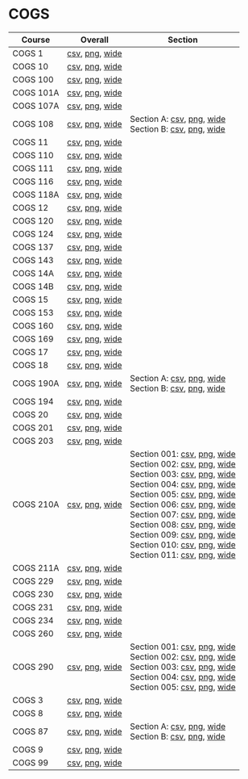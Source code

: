 # COGS

| Course | Overall | Section |
| ------ | ------- | ------- |
| COGS 1 | [csv](https://github.com/UCSD-Historical-Enrollment-Data/2023Fall/blob/main/overall/COGS%201.csv), [png](https://raw.githubusercontent.com/UCSD-Historical-Enrollment-Data/2023Fall/main/plot_overall/COGS%201.png), [wide](https://raw.githubusercontent.com/UCSD-Historical-Enrollment-Data/2023Fall/main/plot_overall_wide/COGS%201.png) |  |
| COGS 10 | [csv](https://github.com/UCSD-Historical-Enrollment-Data/2023Fall/blob/main/overall/COGS%2010.csv), [png](https://raw.githubusercontent.com/UCSD-Historical-Enrollment-Data/2023Fall/main/plot_overall/COGS%2010.png), [wide](https://raw.githubusercontent.com/UCSD-Historical-Enrollment-Data/2023Fall/main/plot_overall_wide/COGS%2010.png) |  |
| COGS 100 | [csv](https://github.com/UCSD-Historical-Enrollment-Data/2023Fall/blob/main/overall/COGS%20100.csv), [png](https://raw.githubusercontent.com/UCSD-Historical-Enrollment-Data/2023Fall/main/plot_overall/COGS%20100.png), [wide](https://raw.githubusercontent.com/UCSD-Historical-Enrollment-Data/2023Fall/main/plot_overall_wide/COGS%20100.png) |  |
| COGS 101A | [csv](https://github.com/UCSD-Historical-Enrollment-Data/2023Fall/blob/main/overall/COGS%20101A.csv), [png](https://raw.githubusercontent.com/UCSD-Historical-Enrollment-Data/2023Fall/main/plot_overall/COGS%20101A.png), [wide](https://raw.githubusercontent.com/UCSD-Historical-Enrollment-Data/2023Fall/main/plot_overall_wide/COGS%20101A.png) |  |
| COGS 107A | [csv](https://github.com/UCSD-Historical-Enrollment-Data/2023Fall/blob/main/overall/COGS%20107A.csv), [png](https://raw.githubusercontent.com/UCSD-Historical-Enrollment-Data/2023Fall/main/plot_overall/COGS%20107A.png), [wide](https://raw.githubusercontent.com/UCSD-Historical-Enrollment-Data/2023Fall/main/plot_overall_wide/COGS%20107A.png) |  |
| COGS 108 | [csv](https://github.com/UCSD-Historical-Enrollment-Data/2023Fall/blob/main/overall/COGS%20108.csv), [png](https://raw.githubusercontent.com/UCSD-Historical-Enrollment-Data/2023Fall/main/plot_overall/COGS%20108.png), [wide](https://raw.githubusercontent.com/UCSD-Historical-Enrollment-Data/2023Fall/main/plot_overall_wide/COGS%20108.png) | Section A: [csv](https://github.com/UCSD-Historical-Enrollment-Data/2023Fall/blob/main/section/COGS%20108_A.csv), [png](https://raw.githubusercontent.com/UCSD-Historical-Enrollment-Data/2023Fall/main/plot_section/COGS%20108_A.png), [wide](https://raw.githubusercontent.com/UCSD-Historical-Enrollment-Data/2023Fall/main/plot_section_wide/COGS%20108_A.png)<br>Section B: [csv](https://github.com/UCSD-Historical-Enrollment-Data/2023Fall/blob/main/section/COGS%20108_B.csv), [png](https://raw.githubusercontent.com/UCSD-Historical-Enrollment-Data/2023Fall/main/plot_section/COGS%20108_B.png), [wide](https://raw.githubusercontent.com/UCSD-Historical-Enrollment-Data/2023Fall/main/plot_section_wide/COGS%20108_B.png) |
| COGS 11 | [csv](https://github.com/UCSD-Historical-Enrollment-Data/2023Fall/blob/main/overall/COGS%2011.csv), [png](https://raw.githubusercontent.com/UCSD-Historical-Enrollment-Data/2023Fall/main/plot_overall/COGS%2011.png), [wide](https://raw.githubusercontent.com/UCSD-Historical-Enrollment-Data/2023Fall/main/plot_overall_wide/COGS%2011.png) |  |
| COGS 110 | [csv](https://github.com/UCSD-Historical-Enrollment-Data/2023Fall/blob/main/overall/COGS%20110.csv), [png](https://raw.githubusercontent.com/UCSD-Historical-Enrollment-Data/2023Fall/main/plot_overall/COGS%20110.png), [wide](https://raw.githubusercontent.com/UCSD-Historical-Enrollment-Data/2023Fall/main/plot_overall_wide/COGS%20110.png) |  |
| COGS 111 | [csv](https://github.com/UCSD-Historical-Enrollment-Data/2023Fall/blob/main/overall/COGS%20111.csv), [png](https://raw.githubusercontent.com/UCSD-Historical-Enrollment-Data/2023Fall/main/plot_overall/COGS%20111.png), [wide](https://raw.githubusercontent.com/UCSD-Historical-Enrollment-Data/2023Fall/main/plot_overall_wide/COGS%20111.png) |  |
| COGS 116 | [csv](https://github.com/UCSD-Historical-Enrollment-Data/2023Fall/blob/main/overall/COGS%20116.csv), [png](https://raw.githubusercontent.com/UCSD-Historical-Enrollment-Data/2023Fall/main/plot_overall/COGS%20116.png), [wide](https://raw.githubusercontent.com/UCSD-Historical-Enrollment-Data/2023Fall/main/plot_overall_wide/COGS%20116.png) |  |
| COGS 118A | [csv](https://github.com/UCSD-Historical-Enrollment-Data/2023Fall/blob/main/overall/COGS%20118A.csv), [png](https://raw.githubusercontent.com/UCSD-Historical-Enrollment-Data/2023Fall/main/plot_overall/COGS%20118A.png), [wide](https://raw.githubusercontent.com/UCSD-Historical-Enrollment-Data/2023Fall/main/plot_overall_wide/COGS%20118A.png) |  |
| COGS 12 | [csv](https://github.com/UCSD-Historical-Enrollment-Data/2023Fall/blob/main/overall/COGS%2012.csv), [png](https://raw.githubusercontent.com/UCSD-Historical-Enrollment-Data/2023Fall/main/plot_overall/COGS%2012.png), [wide](https://raw.githubusercontent.com/UCSD-Historical-Enrollment-Data/2023Fall/main/plot_overall_wide/COGS%2012.png) |  |
| COGS 120 | [csv](https://github.com/UCSD-Historical-Enrollment-Data/2023Fall/blob/main/overall/COGS%20120.csv), [png](https://raw.githubusercontent.com/UCSD-Historical-Enrollment-Data/2023Fall/main/plot_overall/COGS%20120.png), [wide](https://raw.githubusercontent.com/UCSD-Historical-Enrollment-Data/2023Fall/main/plot_overall_wide/COGS%20120.png) |  |
| COGS 124 | [csv](https://github.com/UCSD-Historical-Enrollment-Data/2023Fall/blob/main/overall/COGS%20124.csv), [png](https://raw.githubusercontent.com/UCSD-Historical-Enrollment-Data/2023Fall/main/plot_overall/COGS%20124.png), [wide](https://raw.githubusercontent.com/UCSD-Historical-Enrollment-Data/2023Fall/main/plot_overall_wide/COGS%20124.png) |  |
| COGS 137 | [csv](https://github.com/UCSD-Historical-Enrollment-Data/2023Fall/blob/main/overall/COGS%20137.csv), [png](https://raw.githubusercontent.com/UCSD-Historical-Enrollment-Data/2023Fall/main/plot_overall/COGS%20137.png), [wide](https://raw.githubusercontent.com/UCSD-Historical-Enrollment-Data/2023Fall/main/plot_overall_wide/COGS%20137.png) |  |
| COGS 143 | [csv](https://github.com/UCSD-Historical-Enrollment-Data/2023Fall/blob/main/overall/COGS%20143.csv), [png](https://raw.githubusercontent.com/UCSD-Historical-Enrollment-Data/2023Fall/main/plot_overall/COGS%20143.png), [wide](https://raw.githubusercontent.com/UCSD-Historical-Enrollment-Data/2023Fall/main/plot_overall_wide/COGS%20143.png) |  |
| COGS 14A | [csv](https://github.com/UCSD-Historical-Enrollment-Data/2023Fall/blob/main/overall/COGS%2014A.csv), [png](https://raw.githubusercontent.com/UCSD-Historical-Enrollment-Data/2023Fall/main/plot_overall/COGS%2014A.png), [wide](https://raw.githubusercontent.com/UCSD-Historical-Enrollment-Data/2023Fall/main/plot_overall_wide/COGS%2014A.png) |  |
| COGS 14B | [csv](https://github.com/UCSD-Historical-Enrollment-Data/2023Fall/blob/main/overall/COGS%2014B.csv), [png](https://raw.githubusercontent.com/UCSD-Historical-Enrollment-Data/2023Fall/main/plot_overall/COGS%2014B.png), [wide](https://raw.githubusercontent.com/UCSD-Historical-Enrollment-Data/2023Fall/main/plot_overall_wide/COGS%2014B.png) |  |
| COGS 15 | [csv](https://github.com/UCSD-Historical-Enrollment-Data/2023Fall/blob/main/overall/COGS%2015.csv), [png](https://raw.githubusercontent.com/UCSD-Historical-Enrollment-Data/2023Fall/main/plot_overall/COGS%2015.png), [wide](https://raw.githubusercontent.com/UCSD-Historical-Enrollment-Data/2023Fall/main/plot_overall_wide/COGS%2015.png) |  |
| COGS 153 | [csv](https://github.com/UCSD-Historical-Enrollment-Data/2023Fall/blob/main/overall/COGS%20153.csv), [png](https://raw.githubusercontent.com/UCSD-Historical-Enrollment-Data/2023Fall/main/plot_overall/COGS%20153.png), [wide](https://raw.githubusercontent.com/UCSD-Historical-Enrollment-Data/2023Fall/main/plot_overall_wide/COGS%20153.png) |  |
| COGS 160 | [csv](https://github.com/UCSD-Historical-Enrollment-Data/2023Fall/blob/main/overall/COGS%20160.csv), [png](https://raw.githubusercontent.com/UCSD-Historical-Enrollment-Data/2023Fall/main/plot_overall/COGS%20160.png), [wide](https://raw.githubusercontent.com/UCSD-Historical-Enrollment-Data/2023Fall/main/plot_overall_wide/COGS%20160.png) |  |
| COGS 169 | [csv](https://github.com/UCSD-Historical-Enrollment-Data/2023Fall/blob/main/overall/COGS%20169.csv), [png](https://raw.githubusercontent.com/UCSD-Historical-Enrollment-Data/2023Fall/main/plot_overall/COGS%20169.png), [wide](https://raw.githubusercontent.com/UCSD-Historical-Enrollment-Data/2023Fall/main/plot_overall_wide/COGS%20169.png) |  |
| COGS 17 | [csv](https://github.com/UCSD-Historical-Enrollment-Data/2023Fall/blob/main/overall/COGS%2017.csv), [png](https://raw.githubusercontent.com/UCSD-Historical-Enrollment-Data/2023Fall/main/plot_overall/COGS%2017.png), [wide](https://raw.githubusercontent.com/UCSD-Historical-Enrollment-Data/2023Fall/main/plot_overall_wide/COGS%2017.png) |  |
| COGS 18 | [csv](https://github.com/UCSD-Historical-Enrollment-Data/2023Fall/blob/main/overall/COGS%2018.csv), [png](https://raw.githubusercontent.com/UCSD-Historical-Enrollment-Data/2023Fall/main/plot_overall/COGS%2018.png), [wide](https://raw.githubusercontent.com/UCSD-Historical-Enrollment-Data/2023Fall/main/plot_overall_wide/COGS%2018.png) |  |
| COGS 190A | [csv](https://github.com/UCSD-Historical-Enrollment-Data/2023Fall/blob/main/overall/COGS%20190A.csv), [png](https://raw.githubusercontent.com/UCSD-Historical-Enrollment-Data/2023Fall/main/plot_overall/COGS%20190A.png), [wide](https://raw.githubusercontent.com/UCSD-Historical-Enrollment-Data/2023Fall/main/plot_overall_wide/COGS%20190A.png) | Section A: [csv](https://github.com/UCSD-Historical-Enrollment-Data/2023Fall/blob/main/section/COGS%20190A_A.csv), [png](https://raw.githubusercontent.com/UCSD-Historical-Enrollment-Data/2023Fall/main/plot_section/COGS%20190A_A.png), [wide](https://raw.githubusercontent.com/UCSD-Historical-Enrollment-Data/2023Fall/main/plot_section_wide/COGS%20190A_A.png)<br>Section B: [csv](https://github.com/UCSD-Historical-Enrollment-Data/2023Fall/blob/main/section/COGS%20190A_B.csv), [png](https://raw.githubusercontent.com/UCSD-Historical-Enrollment-Data/2023Fall/main/plot_section/COGS%20190A_B.png), [wide](https://raw.githubusercontent.com/UCSD-Historical-Enrollment-Data/2023Fall/main/plot_section_wide/COGS%20190A_B.png) |
| COGS 194 | [csv](https://github.com/UCSD-Historical-Enrollment-Data/2023Fall/blob/main/overall/COGS%20194.csv), [png](https://raw.githubusercontent.com/UCSD-Historical-Enrollment-Data/2023Fall/main/plot_overall/COGS%20194.png), [wide](https://raw.githubusercontent.com/UCSD-Historical-Enrollment-Data/2023Fall/main/plot_overall_wide/COGS%20194.png) |  |
| COGS 20 | [csv](https://github.com/UCSD-Historical-Enrollment-Data/2023Fall/blob/main/overall/COGS%2020.csv), [png](https://raw.githubusercontent.com/UCSD-Historical-Enrollment-Data/2023Fall/main/plot_overall/COGS%2020.png), [wide](https://raw.githubusercontent.com/UCSD-Historical-Enrollment-Data/2023Fall/main/plot_overall_wide/COGS%2020.png) |  |
| COGS 201 | [csv](https://github.com/UCSD-Historical-Enrollment-Data/2023Fall/blob/main/overall/COGS%20201.csv), [png](https://raw.githubusercontent.com/UCSD-Historical-Enrollment-Data/2023Fall/main/plot_overall/COGS%20201.png), [wide](https://raw.githubusercontent.com/UCSD-Historical-Enrollment-Data/2023Fall/main/plot_overall_wide/COGS%20201.png) |  |
| COGS 203 | [csv](https://github.com/UCSD-Historical-Enrollment-Data/2023Fall/blob/main/overall/COGS%20203.csv), [png](https://raw.githubusercontent.com/UCSD-Historical-Enrollment-Data/2023Fall/main/plot_overall/COGS%20203.png), [wide](https://raw.githubusercontent.com/UCSD-Historical-Enrollment-Data/2023Fall/main/plot_overall_wide/COGS%20203.png) |  |
| COGS 210A | [csv](https://github.com/UCSD-Historical-Enrollment-Data/2023Fall/blob/main/overall/COGS%20210A.csv), [png](https://raw.githubusercontent.com/UCSD-Historical-Enrollment-Data/2023Fall/main/plot_overall/COGS%20210A.png), [wide](https://raw.githubusercontent.com/UCSD-Historical-Enrollment-Data/2023Fall/main/plot_overall_wide/COGS%20210A.png) | Section 001: [csv](https://github.com/UCSD-Historical-Enrollment-Data/2023Fall/blob/main/section/COGS%20210A_001.csv), [png](https://raw.githubusercontent.com/UCSD-Historical-Enrollment-Data/2023Fall/main/plot_section/COGS%20210A_001.png), [wide](https://raw.githubusercontent.com/UCSD-Historical-Enrollment-Data/2023Fall/main/plot_section_wide/COGS%20210A_001.png)<br>Section 002: [csv](https://github.com/UCSD-Historical-Enrollment-Data/2023Fall/blob/main/section/COGS%20210A_002.csv), [png](https://raw.githubusercontent.com/UCSD-Historical-Enrollment-Data/2023Fall/main/plot_section/COGS%20210A_002.png), [wide](https://raw.githubusercontent.com/UCSD-Historical-Enrollment-Data/2023Fall/main/plot_section_wide/COGS%20210A_002.png)<br>Section 003: [csv](https://github.com/UCSD-Historical-Enrollment-Data/2023Fall/blob/main/section/COGS%20210A_003.csv), [png](https://raw.githubusercontent.com/UCSD-Historical-Enrollment-Data/2023Fall/main/plot_section/COGS%20210A_003.png), [wide](https://raw.githubusercontent.com/UCSD-Historical-Enrollment-Data/2023Fall/main/plot_section_wide/COGS%20210A_003.png)<br>Section 004: [csv](https://github.com/UCSD-Historical-Enrollment-Data/2023Fall/blob/main/section/COGS%20210A_004.csv), [png](https://raw.githubusercontent.com/UCSD-Historical-Enrollment-Data/2023Fall/main/plot_section/COGS%20210A_004.png), [wide](https://raw.githubusercontent.com/UCSD-Historical-Enrollment-Data/2023Fall/main/plot_section_wide/COGS%20210A_004.png)<br>Section 005: [csv](https://github.com/UCSD-Historical-Enrollment-Data/2023Fall/blob/main/section/COGS%20210A_005.csv), [png](https://raw.githubusercontent.com/UCSD-Historical-Enrollment-Data/2023Fall/main/plot_section/COGS%20210A_005.png), [wide](https://raw.githubusercontent.com/UCSD-Historical-Enrollment-Data/2023Fall/main/plot_section_wide/COGS%20210A_005.png)<br>Section 006: [csv](https://github.com/UCSD-Historical-Enrollment-Data/2023Fall/blob/main/section/COGS%20210A_006.csv), [png](https://raw.githubusercontent.com/UCSD-Historical-Enrollment-Data/2023Fall/main/plot_section/COGS%20210A_006.png), [wide](https://raw.githubusercontent.com/UCSD-Historical-Enrollment-Data/2023Fall/main/plot_section_wide/COGS%20210A_006.png)<br>Section 007: [csv](https://github.com/UCSD-Historical-Enrollment-Data/2023Fall/blob/main/section/COGS%20210A_007.csv), [png](https://raw.githubusercontent.com/UCSD-Historical-Enrollment-Data/2023Fall/main/plot_section/COGS%20210A_007.png), [wide](https://raw.githubusercontent.com/UCSD-Historical-Enrollment-Data/2023Fall/main/plot_section_wide/COGS%20210A_007.png)<br>Section 008: [csv](https://github.com/UCSD-Historical-Enrollment-Data/2023Fall/blob/main/section/COGS%20210A_008.csv), [png](https://raw.githubusercontent.com/UCSD-Historical-Enrollment-Data/2023Fall/main/plot_section/COGS%20210A_008.png), [wide](https://raw.githubusercontent.com/UCSD-Historical-Enrollment-Data/2023Fall/main/plot_section_wide/COGS%20210A_008.png)<br>Section 009: [csv](https://github.com/UCSD-Historical-Enrollment-Data/2023Fall/blob/main/section/COGS%20210A_009.csv), [png](https://raw.githubusercontent.com/UCSD-Historical-Enrollment-Data/2023Fall/main/plot_section/COGS%20210A_009.png), [wide](https://raw.githubusercontent.com/UCSD-Historical-Enrollment-Data/2023Fall/main/plot_section_wide/COGS%20210A_009.png)<br>Section 010: [csv](https://github.com/UCSD-Historical-Enrollment-Data/2023Fall/blob/main/section/COGS%20210A_010.csv), [png](https://raw.githubusercontent.com/UCSD-Historical-Enrollment-Data/2023Fall/main/plot_section/COGS%20210A_010.png), [wide](https://raw.githubusercontent.com/UCSD-Historical-Enrollment-Data/2023Fall/main/plot_section_wide/COGS%20210A_010.png)<br>Section 011: [csv](https://github.com/UCSD-Historical-Enrollment-Data/2023Fall/blob/main/section/COGS%20210A_011.csv), [png](https://raw.githubusercontent.com/UCSD-Historical-Enrollment-Data/2023Fall/main/plot_section/COGS%20210A_011.png), [wide](https://raw.githubusercontent.com/UCSD-Historical-Enrollment-Data/2023Fall/main/plot_section_wide/COGS%20210A_011.png) |
| COGS 211A | [csv](https://github.com/UCSD-Historical-Enrollment-Data/2023Fall/blob/main/overall/COGS%20211A.csv), [png](https://raw.githubusercontent.com/UCSD-Historical-Enrollment-Data/2023Fall/main/plot_overall/COGS%20211A.png), [wide](https://raw.githubusercontent.com/UCSD-Historical-Enrollment-Data/2023Fall/main/plot_overall_wide/COGS%20211A.png) |  |
| COGS 229 | [csv](https://github.com/UCSD-Historical-Enrollment-Data/2023Fall/blob/main/overall/COGS%20229.csv), [png](https://raw.githubusercontent.com/UCSD-Historical-Enrollment-Data/2023Fall/main/plot_overall/COGS%20229.png), [wide](https://raw.githubusercontent.com/UCSD-Historical-Enrollment-Data/2023Fall/main/plot_overall_wide/COGS%20229.png) |  |
| COGS 230 | [csv](https://github.com/UCSD-Historical-Enrollment-Data/2023Fall/blob/main/overall/COGS%20230.csv), [png](https://raw.githubusercontent.com/UCSD-Historical-Enrollment-Data/2023Fall/main/plot_overall/COGS%20230.png), [wide](https://raw.githubusercontent.com/UCSD-Historical-Enrollment-Data/2023Fall/main/plot_overall_wide/COGS%20230.png) |  |
| COGS 231 | [csv](https://github.com/UCSD-Historical-Enrollment-Data/2023Fall/blob/main/overall/COGS%20231.csv), [png](https://raw.githubusercontent.com/UCSD-Historical-Enrollment-Data/2023Fall/main/plot_overall/COGS%20231.png), [wide](https://raw.githubusercontent.com/UCSD-Historical-Enrollment-Data/2023Fall/main/plot_overall_wide/COGS%20231.png) |  |
| COGS 234 | [csv](https://github.com/UCSD-Historical-Enrollment-Data/2023Fall/blob/main/overall/COGS%20234.csv), [png](https://raw.githubusercontent.com/UCSD-Historical-Enrollment-Data/2023Fall/main/plot_overall/COGS%20234.png), [wide](https://raw.githubusercontent.com/UCSD-Historical-Enrollment-Data/2023Fall/main/plot_overall_wide/COGS%20234.png) |  |
| COGS 260 | [csv](https://github.com/UCSD-Historical-Enrollment-Data/2023Fall/blob/main/overall/COGS%20260.csv), [png](https://raw.githubusercontent.com/UCSD-Historical-Enrollment-Data/2023Fall/main/plot_overall/COGS%20260.png), [wide](https://raw.githubusercontent.com/UCSD-Historical-Enrollment-Data/2023Fall/main/plot_overall_wide/COGS%20260.png) |  |
| COGS 290 | [csv](https://github.com/UCSD-Historical-Enrollment-Data/2023Fall/blob/main/overall/COGS%20290.csv), [png](https://raw.githubusercontent.com/UCSD-Historical-Enrollment-Data/2023Fall/main/plot_overall/COGS%20290.png), [wide](https://raw.githubusercontent.com/UCSD-Historical-Enrollment-Data/2023Fall/main/plot_overall_wide/COGS%20290.png) | Section 001: [csv](https://github.com/UCSD-Historical-Enrollment-Data/2023Fall/blob/main/section/COGS%20290_001.csv), [png](https://raw.githubusercontent.com/UCSD-Historical-Enrollment-Data/2023Fall/main/plot_section/COGS%20290_001.png), [wide](https://raw.githubusercontent.com/UCSD-Historical-Enrollment-Data/2023Fall/main/plot_section_wide/COGS%20290_001.png)<br>Section 002: [csv](https://github.com/UCSD-Historical-Enrollment-Data/2023Fall/blob/main/section/COGS%20290_002.csv), [png](https://raw.githubusercontent.com/UCSD-Historical-Enrollment-Data/2023Fall/main/plot_section/COGS%20290_002.png), [wide](https://raw.githubusercontent.com/UCSD-Historical-Enrollment-Data/2023Fall/main/plot_section_wide/COGS%20290_002.png)<br>Section 003: [csv](https://github.com/UCSD-Historical-Enrollment-Data/2023Fall/blob/main/section/COGS%20290_003.csv), [png](https://raw.githubusercontent.com/UCSD-Historical-Enrollment-Data/2023Fall/main/plot_section/COGS%20290_003.png), [wide](https://raw.githubusercontent.com/UCSD-Historical-Enrollment-Data/2023Fall/main/plot_section_wide/COGS%20290_003.png)<br>Section 004: [csv](https://github.com/UCSD-Historical-Enrollment-Data/2023Fall/blob/main/section/COGS%20290_004.csv), [png](https://raw.githubusercontent.com/UCSD-Historical-Enrollment-Data/2023Fall/main/plot_section/COGS%20290_004.png), [wide](https://raw.githubusercontent.com/UCSD-Historical-Enrollment-Data/2023Fall/main/plot_section_wide/COGS%20290_004.png)<br>Section 005: [csv](https://github.com/UCSD-Historical-Enrollment-Data/2023Fall/blob/main/section/COGS%20290_005.csv), [png](https://raw.githubusercontent.com/UCSD-Historical-Enrollment-Data/2023Fall/main/plot_section/COGS%20290_005.png), [wide](https://raw.githubusercontent.com/UCSD-Historical-Enrollment-Data/2023Fall/main/plot_section_wide/COGS%20290_005.png) |
| COGS 3 | [csv](https://github.com/UCSD-Historical-Enrollment-Data/2023Fall/blob/main/overall/COGS%203.csv), [png](https://raw.githubusercontent.com/UCSD-Historical-Enrollment-Data/2023Fall/main/plot_overall/COGS%203.png), [wide](https://raw.githubusercontent.com/UCSD-Historical-Enrollment-Data/2023Fall/main/plot_overall_wide/COGS%203.png) |  |
| COGS 8 | [csv](https://github.com/UCSD-Historical-Enrollment-Data/2023Fall/blob/main/overall/COGS%208.csv), [png](https://raw.githubusercontent.com/UCSD-Historical-Enrollment-Data/2023Fall/main/plot_overall/COGS%208.png), [wide](https://raw.githubusercontent.com/UCSD-Historical-Enrollment-Data/2023Fall/main/plot_overall_wide/COGS%208.png) |  |
| COGS 87 | [csv](https://github.com/UCSD-Historical-Enrollment-Data/2023Fall/blob/main/overall/COGS%2087.csv), [png](https://raw.githubusercontent.com/UCSD-Historical-Enrollment-Data/2023Fall/main/plot_overall/COGS%2087.png), [wide](https://raw.githubusercontent.com/UCSD-Historical-Enrollment-Data/2023Fall/main/plot_overall_wide/COGS%2087.png) | Section A: [csv](https://github.com/UCSD-Historical-Enrollment-Data/2023Fall/blob/main/section/COGS%2087_A.csv), [png](https://raw.githubusercontent.com/UCSD-Historical-Enrollment-Data/2023Fall/main/plot_section/COGS%2087_A.png), [wide](https://raw.githubusercontent.com/UCSD-Historical-Enrollment-Data/2023Fall/main/plot_section_wide/COGS%2087_A.png)<br>Section B: [csv](https://github.com/UCSD-Historical-Enrollment-Data/2023Fall/blob/main/section/COGS%2087_B.csv), [png](https://raw.githubusercontent.com/UCSD-Historical-Enrollment-Data/2023Fall/main/plot_section/COGS%2087_B.png), [wide](https://raw.githubusercontent.com/UCSD-Historical-Enrollment-Data/2023Fall/main/plot_section_wide/COGS%2087_B.png) |
| COGS 9 | [csv](https://github.com/UCSD-Historical-Enrollment-Data/2023Fall/blob/main/overall/COGS%209.csv), [png](https://raw.githubusercontent.com/UCSD-Historical-Enrollment-Data/2023Fall/main/plot_overall/COGS%209.png), [wide](https://raw.githubusercontent.com/UCSD-Historical-Enrollment-Data/2023Fall/main/plot_overall_wide/COGS%209.png) |  |
| COGS 99 | [csv](https://github.com/UCSD-Historical-Enrollment-Data/2023Fall/blob/main/overall/COGS%2099.csv), [png](https://raw.githubusercontent.com/UCSD-Historical-Enrollment-Data/2023Fall/main/plot_overall/COGS%2099.png), [wide](https://raw.githubusercontent.com/UCSD-Historical-Enrollment-Data/2023Fall/main/plot_overall_wide/COGS%2099.png) |  |
